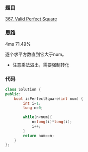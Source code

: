 ### 题目
[367. Valid Perfect Square](https://leetcode-cn.com/problems/valid-perfect-square/submissions/)
### 思路
4ms 71.49%

逐个求平方数直到它大于num。
+ 注意乘法溢出，需要强制转化
### 代码
```c++
class Solution {
public:
    bool isPerfectSquare(int num) {
        int i=1;
        long n=0;
        
        while(n<num){
            n=long(i)*long(i);
            i++;
        }
        return num==n;
    }
};
```
